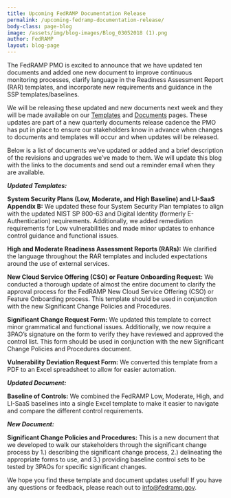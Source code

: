 ```yaml
---
title: Upcoming FedRAMP Documentation Release
permalink: /upcoming-fedramp-documentation-release/ 
body-class: page-blog
image: /assets/img/blog-images/Blog_03052018 (1).png
author: FedRAMP
layout: blog-page
---
```

The FedRAMP PMO is excited to announce that we have updated ten documents and added one new document to improve continuous monitoring processes, clarify language in the Readiness Assessment Report (RAR) templates, and incorporate new requirements and guidance in the SSP templates/baselines. 

We will be releasing these updated and new documents next week and they will be made available on our <a href="https://www.fedramp.gov/templates/">Templates</a> and <a href="https://www.fedramp.gov/documents/">Documents</a> pages. These updates are part of a new quarterly documents release cadence the PMO has put in place to ensure our stakeholders know in advance when changes to documents and templates will occur and when updates will be released. 

Below is a list of documents we’ve updated or added and a brief description of the revisions and upgrades we’ve made to them. We will update this blog with the links to the documents and send out a reminder email when they are available.

**_Updated Templates:_**

**System Security Plans (Low, Moderate, and High Baseline) and LI-SaaS Appendix B:** We updated these four System Security Plan templates to align with the updated NIST SP 800-63 and Digital Identity (formerly E-Authentication) requirements. Additionally, we added remediation requirements for Low vulnerabilities and made minor updates to enhance control guidance and functional issues. 

**High and Moderate Readiness Assessment Reports (RARs):** We clarified the language throughout the RAR templates and included expectations around the use of external services. 

**New Cloud Service Offering (CSO) or Feature Onboarding Request:** We conducted a thorough update of almost the entire document to clarify the approval process for the FedRAMP New Cloud Service Offering (CSO) or Feature Onboarding process. This template should be used in conjunction with the new Significant Change Policies and Procedures.

**Significant Change Request Form:** We updated this template to correct minor grammatical and functional issues. Additionally, we now require a 3PAO’s signature on the form to verify they have reviewed and approved the control list. This form should be used in conjunction with the new Significant Change Policies and Procedures document.

**Vulnerability Deviation Request Form:** We converted this template from a PDF to an Excel spreadsheet to allow for easier automation. 

**_Updated Document:_**

**Baseline of Controls:** We combined the FedRAMP Low, Moderate, High, and LI-SaaS baselines into a single Excel template to make it easier to navigate and compare the different control requirements. 

**_New Document:_**

**Significant Change Policies and Procedures:** This is a new document that we developed to walk our stakeholders through the significant change process by 1.) describing the significant change process, 2.) delineating the appropriate forms to use, and 3.) providing baseline control sets to be tested by 3PAOs for specific significant changes.


We hope you find these template and document updates useful! If you have any questions or feedback, please reach out to info@fedramp.gov. 
